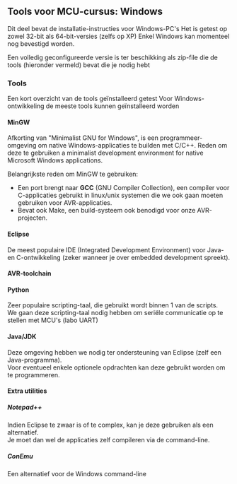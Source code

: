 ## Tools voor MCU-cursus: Windows

Dit deel bevat de installatie-instructies voor Windows-PC's
Het is getest op zowel 32-bit als 64-bit-versies (zelfs op XP)
Enkel Windows kan momenteel nog bevestigd worden.  

Een volledig geconfigureerde versie is ter beschikking als zip-file die de tools (hieronder vermeld) bevat die je nodig hebt

### Tools

Een kort overzicht van de tools geïnstalleerd getest 
Voor Windows-ontwikkeling de meeste tools kunnen geïnstalleerd worden

#### MinGW  

Afkorting van "Minimalist GNU for Windows", is een programmeer-omgeving om native Windows-applicaties te builden met C/C++.
Reden om deze te gebruiken a minimalist development environment for native Microsoft Windows applications.  

Belangrijkste reden om MinGW te gebruiken:

* Een port brengt naar **GCC** (GNU Compiler Collection), een compiler voor C-applicaties gebruikt in linux/unix systemen die we ook gaan moeten gebruiken voor AVR-applicaties.
* Bevat ook Make, een build-systeem ook benodigd voor onze AVR-projecten.

#### Eclipse  

De meest populaire IDE (Integrated Development Environment) voor Java- en C-ontwikkeling (zeker wanneer je over embedded development spreekt).  

#### AVR-toolchain

#### Python

Zeer populaire scripting-taal, die gebruikt wordt binnen 1 van de scripts.  
We gaan deze scripting-taal nodig hebben om seriële communicatie op te stellen met MCU's (labo UART)

#### Java/JDK

Deze omgeving hebben we nodig ter ondersteuning van Eclipse (zelf een Java-programma).  
Voor eventueel enkele optionele opdrachten kan deze gebruikt worden om te programmeren.


#### Extra utilities

##### Notepad++
Indien Eclipse te zwaar is of te complex, kan je deze gebruiken als een alternatief.  
Je moet dan wel de applicaties zelf compileren via de command-line.

##### ConEmu
Een alternatief voor de Windows command-line



